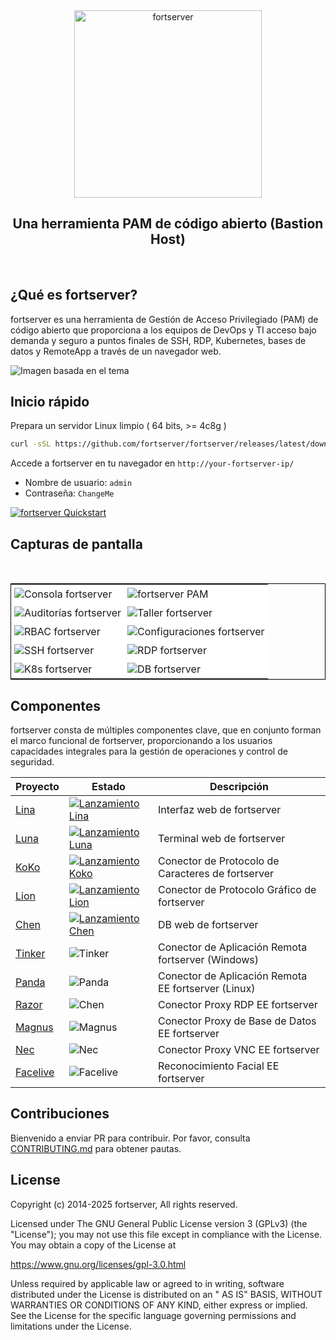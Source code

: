 <div align="center">
  <a name="readme-top"></a>
  <a href="https://fortserver.com" target="_blank"><img src="https://download.fortserver.org/images/fortserver-logo.svg" alt="fortserver" width="300" /></a>
  
## Una herramienta PAM de código abierto (Bastion Host)

</div>
<br/>

## ¿Qué es fortserver?

fortserver es una herramienta de Gestión de Acceso Privilegiado (PAM) de código abierto que proporciona a los equipos de DevOps y TI acceso bajo demanda y seguro a puntos finales de SSH, RDP, Kubernetes, bases de datos y RemoteApp a través de un navegador web.


<picture>
  <source media="(prefers-color-scheme: light)" srcset="https://www.fortserver.com/images/fortserver-arch-light.png">
  <source media="(prefers-color-scheme: dark)" srcset="https://www.fortserver.com/images/fortserver-arch-dark.png">
  <img src="https://github.com/user-attachments/assets/dd612f3d-c958-4f84-b164-f31b75454d7f" alt="Imagen basada en el tema">
</picture>


## Inicio rápido

Prepara un servidor Linux limpio ( 64 bits, >= 4c8g )

```sh
curl -sSL https://github.com/fortserver/fortserver/releases/latest/download/quick_start.sh | bash
```

Accede a fortserver en tu navegador en `http://your-fortserver-ip/`
- Nombre de usuario: `admin`
- Contraseña: `ChangeMe`

[![fortserver Quickstart](https://github.com/user-attachments/assets/0f32f52b-9935-485e-8534-336c63389612)](https://www.youtube.com/watch?v=UlGYRbKrpgY "fortserver Quickstart")

## Capturas de pantalla
<table style="border-collapse: collapse; border: 1px solid black;">
  <tr>
    <td style="padding: 5px;background-color:#fff;"><img src= "https://github.com/fortserver/fortserver/assets/32935519/99fabe5b-0475-4a53-9116-4c370a1426c4" alt="Consola fortserver"   /></td>
    <td style="padding: 5px;background-color:#fff;"><img src= "https://github.com/user-attachments/assets/7c1f81af-37e8-4f07-8ac9-182895e1062e" alt="fortserver PAM"   /></td>    
  </tr>
  <tr>
    <td style="padding: 5px;background-color:#fff;"><img src= "https://github.com/fortserver/fortserver/assets/32935519/a424d731-1c70-4108-a7d8-5bbf387dda9a" alt="Auditorías fortserver"   /></td>
    <td style="padding: 5px;background-color:#fff;"><img src= "https://github.com/fortserver/fortserver/assets/32935519/393d2c27-a2d0-4dea-882d-00ed509e00c9" alt="Taller fortserver"   /></td>
  </tr>
  <tr>
    <td style="padding: 5px;background-color:#fff;"><img src= "https://github.com/user-attachments/assets/eaa41f66-8cc8-4f01-a001-0d258501f1c9" alt="RBAC fortserver"   /></td>     
    <td style="padding: 5px;background-color:#fff;"><img src= "https://github.com/fortserver/fortserver/assets/32935519/3a2611cd-8902-49b8-b82b-2a6dac851f3e" alt="Configuraciones fortserver"   /></td>
  </tr>
  <tr>
    <td style="padding: 5px;background-color:#fff;"><img src= "https://github.com/fortserver/fortserver/assets/32935519/1e236093-31f7-4563-8eb1-e36d865f1568" alt="SSH fortserver"   /></td>
    <td style="padding: 5px;background-color:#fff;"><img src= "https://github.com/fortserver/fortserver/assets/32935519/69373a82-f7ab-41e8-b763-bbad2ba52167" alt="RDP fortserver"   /></td>
  </tr>
  <tr>
    <td style="padding: 5px;background-color:#fff;"><img src= "https://github.com/fortserver/fortserver/assets/32935519/5bed98c6-cbe8-4073-9597-d53c69dc3957" alt="K8s fortserver"   /></td>
    <td style="padding: 5px;background-color:#fff;"><img src= "https://github.com/fortserver/fortserver/assets/32935519/b80ad654-548f-42bc-ba3d-c1cfdf1b46d6" alt="DB fortserver"   /></td>
  </tr>
</table>

## Componentes

fortserver consta de múltiples componentes clave, que en conjunto forman el marco funcional de fortserver, proporcionando a los usuarios capacidades integrales para la gestión de operaciones y control de seguridad.

| Proyecto                                                | Estado                                                                                                                                                                 | Descripción                                                                                             |
|--------------------------------------------------------|------------------------------------------------------------------------------------------------------------------------------------------------------------------------|---------------------------------------------------------------------------------------------------------|
| [Lina](https://github.com/fortserver/lina)             | <a href="https://github.com/fortserver/lina/releases"><img alt="Lanzamiento Lina" src="https://img.shields.io/github/release/fortserver/lina.svg" /></a>                   | Interfaz web de fortserver                                                                                       |
| [Luna](https://github.com/fortserver/luna)             | <a href="https://github.com/fortserver/luna/releases"><img alt="Lanzamiento Luna" src="https://img.shields.io/github/release/fortserver/luna.svg" /></a>                   | Terminal web de fortserver                                                                                 |
| [KoKo](https://github.com/fortserver/koko)             | <a href="https://github.com/fortserver/koko/releases"><img alt="Lanzamiento Koko" src="https://img.shields.io/github/release/fortserver/koko.svg" /></a>                   | Conector de Protocolo de Caracteres de fortserver                                                                 |
| [Lion](https://github.com/fortserver/lion)             | <a href="https://github.com/fortserver/lion/releases"><img alt="Lanzamiento Lion" src="https://img.shields.io/github/release/fortserver/lion.svg" /></a>                   | Conector de Protocolo Gráfico de fortserver                                                                 |
| [Chen](https://github.com/fortserver/chen)             | <a href="https://github.com/fortserver/chen/releases"><img alt="Lanzamiento Chen" src="https://img.shields.io/github/release/fortserver/chen.svg" />                       | DB web de fortserver                                                                                       |  
| [Tinker](https://github.com/fortserver/tinker)         | <img alt="Tinker" src="https://img.shields.io/badge/release-private-red" />                                                                                            | Conector de Aplicación Remota fortserver (Windows)                                                    |
| [Panda](https://github.com/fortserver/Panda)           | <img alt="Panda" src="https://img.shields.io/badge/release-private-red" />                                                                                             | Conector de Aplicación Remota EE fortserver (Linux)                                                      |
| [Razor](https://github.com/fortserver/razor)           | <img alt="Chen" src="https://img.shields.io/badge/release-private-red" />                                                                                              | Conector Proxy RDP EE fortserver                                                                       |
| [Magnus](https://github.com/fortserver/magnus)         | <img alt="Magnus" src="https://img.shields.io/badge/release-private-red" />                                                                                            | Conector Proxy de Base de Datos EE fortserver                                                                  |
| [Nec](https://github.com/fortserver/nec)               | <img alt="Nec" src="https://img.shields.io/badge/release-private-red" />                                                                                                   | Conector Proxy VNC EE fortserver                                                                       |
| [Facelive](https://github.com/fortserver/facelive)     | <img alt="Facelive" src="https://img.shields.io/badge/release-private-red" />                                                                                          | Reconocimiento Facial EE fortserver                                                                        |


## Contribuciones

Bienvenido a enviar PR para contribuir. Por favor, consulta [CONTRIBUTING.md][contributing-link] para obtener pautas.

## License

Copyright (c) 2014-2025 fortserver, All rights reserved.

Licensed under The GNU General Public License version 3 (GPLv3) (the "License"); you may not use this file except in compliance with the License. You may obtain a copy of the License at

https://www.gnu.org/licenses/gpl-3.0.html

Unless required by applicable law or agreed to in writing, software distributed under the License is distributed on an " AS IS" BASIS, WITHOUT WARRANTIES OR CONDITIONS OF ANY KIND, either express or implied. See the License for the specific language governing permissions and limitations under the License.

<!-- fortserver official link -->
[docs-link]: https://fortserver.com/docs
[discord-link]: https://discord.com/invite/W6vYXmAQG2
[deepwiki-link]: https://deepwiki.com/fortserver/fortserver/
[contributing-link]: https://github.com/fortserver/fortserver/blob/dev/CONTRIBUTING.md

<!-- fortserver Other link-->
[license-link]: https://www.gnu.org/licenses/gpl-3.0.html
[docker-link]: https://hub.docker.com/u/fortserver
[github-release-link]: https://github.com/fortserver/fortserver/releases/latest
[github-stars-link]: https://github.com/fortserver/fortserver
[github-issues-link]: https://github.com/fortserver/fortserver/issues

<!-- Shield link-->
[docs-shield]: https://img.shields.io/badge/documentation-148F76
[github-release-shield]: https://img.shields.io/github/v/release/fortserver/fortserver
[github-stars-shield]: https://img.shields.io/github/stars/fortserver/fortserver?color=%231890FF&style=flat-square   
[docker-shield]: https://img.shields.io/docker/pulls/fortserver/jms_all.svg
[license-shield]: https://img.shields.io/github/license/fortserver/fortserver
[deepwiki-shield]: https://img.shields.io/badge/deepwiki-devin?color=blue
[discord-shield]: https://img.shields.io/discord/1194233267294052363?style=flat&logo=discord&logoColor=%23f5f5f5&labelColor=%235462eb&color=%235462eb